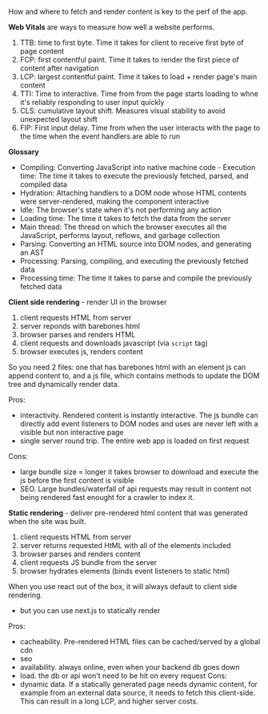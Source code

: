 How and where to fetch and render content is key to the perf of the app.

<b>Web Vitals</b> are ways to measure how well a website performs. 
1. TTB: time to first byte. Time it takes for client to receive first byte of page content
2. FCP: first contentful paint. Time it takes to render the first piece of content after navigation
3. LCP: largest contentful paint. Time it takes to load + render page's main content
4. TTI: Time to interactive. Time from from the page starts loading to whne it's reliably responding to user input quickly
5. CLS: cumulative layout shift. Measures visual stability to avoid unexpected layout shift
6. FIP: First input delay. Time from when the user interacts with the page to the time when the event handlers are able to run

<b>Glossary</b>
 - Compiling: Converting JavaScript into native machine code - Execution time: The time it takes to execute the previously fetched, parsed, and compiled data
 - Hydration: Attaching handlers to a DOM node whose HTML contents were server-rendered, making the component interactive
 - Idle: The browser's state when it's not performing any action 
 - Loading time: The time it takes to fetch the data from the server 
 - Main thread: The thread on which the browser executes all the JavaScript, performs layout, reflows, and garbage collection 
 - Parsing: Converting an HTML source into DOM nodes, and generating an AST 
 - Processing: Parsing, compiling, and executing the previously fetched data 
 - Processing time: The time it takes to parse and compile the previously fetched data


<b>Client side rendering</b> - render UI in the browser
1. client requests HTML from server
2. server reponds with barebones html
3. browser parses and renders HTML
4. client requests and downloads javascript (via `script` tag)
5. browser executes js, renders content

So you need 2 files: one that has barebones html with an element js can append content to, and a js file, which contains methods to update the DOM tree and dynamically render data.

Pros:
 - interactivity. Rendered content is instantly interactive. The js bundle can directly add event listeners to DOM nodes and uses are never left with a visible but non interactive page
 - single server round trip. The entire web app is loaded on first request

Cons:
 - large bundle size = longer it takes browser to download and execute the js before the first content is visible
 - SEO. Large bundles/waterfall of api requests may result in content not being rendered fast enought for a crawler to index it.

<b>Static rendering</b> - deliver pre-rendered html content that was generated when the site was built.
1. client requests HTML from server
2. server returns requested HtML with all of the elements included
3. browser parses and renders content
4. client requests JS bundle from the server
5. browser hydrates elements (binds event listeners to static html)

When you use react out of the box, it will always default to client side rendering.
 - but you can use next.js to statically render

Pros:
 - cacheability. Pre-rendered HTML files can be cached/served by a global cdn
 - seo
 - availability. always online, even when your backend db goes down
 - load. the db or api won't need to be hit on every request
Cons:
 - dynamic data. If a statically generated page needs dynamic content, for example from an external data source, it needs to fetch this client-side. This can result in a long LCP, and higher server costs.